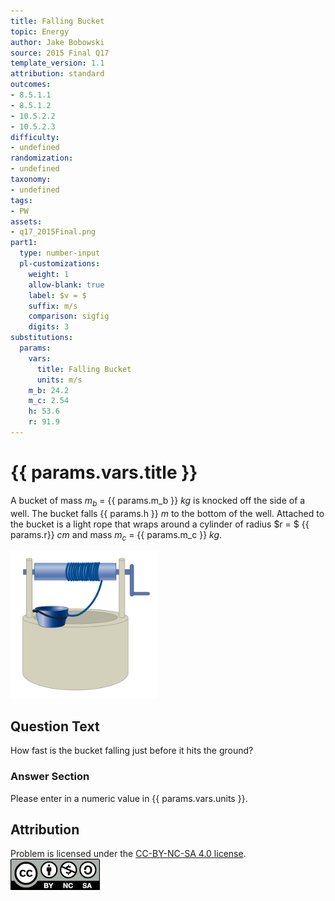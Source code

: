 ```yaml
---
title: Falling Bucket
topic: Energy
author: Jake Bobowski
source: 2015 Final Q17
template_version: 1.1
attribution: standard
outcomes:
- 8.5.1.1
- 8.5.1.2
- 10.5.2.2
- 10.5.2.3
difficulty:
- undefined
randomization:
- undefined
taxonomy:
- undefined
tags:
- PW
assets:
- q17_2015Final.png
part1:
  type: number-input
  pl-customizations:
    weight: 1
    allow-blank: true
    label: $v = $
    suffix: m/s
    comparison: sigfig
    digits: 3
substitutions:
  params:
    vars:
      title: Falling Bucket
      units: m/s
    m_b: 24.2
    m_c: 2.54
    h: 53.6
    r: 91.9
---
```

# {{ params.vars.title }}
A bucket of mass $m_b$ = {{ params.m_b }} $kg$ is knocked off the side of a well.  The bucket falls {{ params.h }} $m$ to the bottom of the well.  Attached to the bucket is a light rope that wraps around a cylinder of radius $r = $ {{ params.r}} $cm$ and mass $m_c$ = {{ params.m_c }} $kg$.

![](q17_2015Final.png)
## Question Text

How fast is the bucket falling just before it hits the ground?

### Answer Section

Please enter in a numeric value in {{ params.vars.units }}.

## Attribution

Problem is licensed under the [CC-BY-NC-SA 4.0 license](https://creativecommons.org/licenses/by-nc-sa/4.0/).<br> ![The Creative Commons 4.0 license requiring attribution-BY, non-commercial-NC, and share-alike-SA license.](https://raw.githubusercontent.com/firasm/bits/master/by-nc-sa.png)